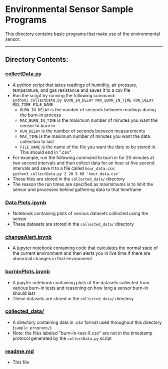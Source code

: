 # Environmental Sensor Sample Programs

This directory contains basic programs that make use of the environmental sensor.

---

## Directory Contents:

### [collectData.py](https://github.com/ddiLab/SageEdu/blob/dev/enviSensor/sample_programs/collectData.py)
* A python script that takes readings of humidity, air pressure, temperature, and gas resistance and saves it to a csv file
* Run the script by running the following command:  
  `python3 collectData.py BURN_IN_DELAY MAX_BURN_IN_TIME RUN_DELAY MAX_TIME FILE_NAME`    
  * `BURN_IN_DELAY` is the number of seconds between readings during the burn-in process
  * `MAX_BURN_IN_TIME` is the maximum number of minutes you want the sensor to burn in
  * `RUN_DELAY` is the number of seconds between measurements
  * `MAX_TIME` is the maximum number of minutes you want the data collection to last
  * `FILE_NAME` is the name of the file you want the date to be stored in. This should end in ".csv"
* For example, run the following command to burn in for 20 minutes at two second intervals and then collect data for an hour at five second intervals and save it to a file called `hour_data.csv`:  
    `python3 collectData.py 2 20 5 60 'hour_data.csv'`
* These files are stored in the `collected_data/` directory
* The reason the run times are specified as maxmimums is to limit the sensor and processes behind gathering data to that timeframe

### [Data Plots.ipynb](https://github.com/ddiLab/SageEdu/blob/dev/enviSensor/sample_programs/Data%20Plots.ipynb)
* Notebook containing plots of various datasets collected using the sensor 
* These datasets are stored in the `collected_data/` directory

### [changeAlert.ipynb](https://github.com/ddiLab/SageEdu/blob/dev/enviSensor/sample_programs/changeAlert.ipynb)
* A jupyter notebook containing code that calculates the normal state of the current environment and then alerts you in live time if there are abnormal changes in that environment

### [burnInPlots.ipynb](https://github.com/ddiLab/SageEdu/blob/dev/enviSensor/sample_programs/burnInPlots.ipynb)
* A jupyter notebook containing plots of the datasets collected from various burn-in tests and reasoning on how long a sensor burn-in should last
* These datasets are stored in the `collected_data/` directory

### [collected_data/](https://github.com/ddiLab/SageEdu/tree/dev/enviSensor/sample_programs/collected_data)
* A directory containing data in .csv format used throughout this directory (`sample_programs/`)
* Note: the files labeled "burn-in-test-X.csv" are not in the timestamp protocol generated by the `collectData.py` script 

### [readme.md](https://github.com/ddiLab/SageEdu/blob/main/enviSensor/sample_programs/readme.md)
* This file
